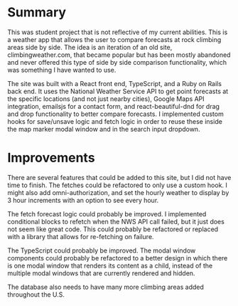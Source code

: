 

# Summary

This was student project that is not reflective of my current abilities. This is a weather app that allows the user to compare forecasts at rock climbing areas side by side. The idea is an iteration of an old site, climbingweather.com, that became popular but has been mostly abandoned and never offered this type of side by side comparison functionality, which was something I have wanted to use.

The site was built with a React front end, TypeScript, and a Ruby on Rails back end. It uses the National Weather Service API to get point forecasts at the specific locations (and not just nearby cities), Google Maps API integration, emailsjs for a contact form, and react-beautiful-dnd for drag and drop functionality to better compare forecasts. I implemented custom hooks for save/unsave logic and fetch logic in order to reuse these inside the map marker modal window and in the search input dropdown.

# Improvements

There are several features that could be added to this site, but I did not have time to finish. The fetches could be refactored to only use a custom hook. I might also add omni-authorization, and set the hourly weather to display by 3 hour increments with an option to see every hour.

The fetch forecast logic could probably be improved. I implemented conditional blocks to refetch when the NWS API call failed, but it just does not seem like great code. This could probably be refactored or replaced with a library that allows for re-fetching on failure.

The TypeScript could probably be improved. The modal window components could probably be refactored to a better design in which there is one modal window that renders its content as a child, instead of the multiple modal windows that are currently rendered and hidden.

The database also needs to have many more climbing areas added throughout the U.S.
